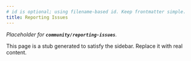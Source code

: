 ```yaml
---
# id is optional; using filename-based id. Keep frontmatter simple.
title: Reporting Issues
---
```


_Placeholder for **`community/reporting-issues`**._

This page is a stub generated to satisfy the sidebar.
Replace it with real content.
